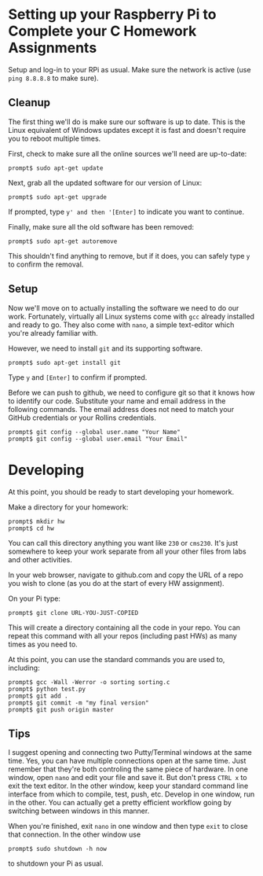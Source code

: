 # Setting up your Raspberry Pi to Complete your C Homework Assignments

Setup and log-in to your RPi as usual.  Make sure the network is active (use `ping 8.8.8.8` to make sure).

## Cleanup
The first thing we'll do is make sure our software is up to date.  This is the Linux equivalent of Windows updates except it is fast and doesn't require you to reboot multiple times.

First, check to make sure all the online sources we'll need are up-to-date:
```
prompt$ sudo apt-get update
```

Next, grab all the updated software for our version of Linux:
```
prompt$ sudo apt-get upgrade
```
If prompted, type `y' and then '[Enter]` to indicate you want to continue.

Finally, make sure all the old software has been removed:
```
prompt$ sudo apt-get autoremove
```
This shouldn't find anything to remove, but if it does, you can safely type `y` to confirm the removal.

## Setup

Now we'll move on to actually installing the software we need to do our work.  Fortunately, virtually all Linux systems come with `gcc` already installed and ready to go.  They also come with `nano`, a simple text-editor which you're already familiar with.

However, we need to install `git` and its supporting software.

```
prompt$ sudo apt-get install git
```
Type `y` and `[Enter]` to confirm if prompted.

Before we can push to github, we need to configure git so that it knows how to identify our code.  Substitute your name and email address in the following commands.  The email address does not need to match your GitHub credentials or your Rollins credentials.
```
prompt$ git config --global user.name "Your Name"
prompt$ git config --global user.email "Your Email"
```

# Developing
At this point, you should be ready to start developing your homework.  

Make a directory for your homework:
```
prompt$ mkdir hw
prompt$ cd hw
```
You can call this directory anything you want like `230` or `cms230`.  It's just somewhere to keep your work separate from all your other files from labs and other activities.

In your web browser, navigate to github.com and copy the URL of a repo you wish to clone (as you do at the start of every HW assignment).

On your Pi type:
```
prompt$ git clone URL-YOU-JUST-COPIED
```

This will create a directory containing all the code in your repo.  You can repeat this command with all your repos (including past HWs) as many times as you need to.

At this point, you can use the standard commands you are used to, including:
```
prompt$ gcc -Wall -Werror -o sorting sorting.c
prompt$ python test.py
prompt$ git add .
prompt$ git commit -m "my final version"
prompt$ git push origin master
```

## Tips
I suggest opening and connecting two Putty/Terminal windows at the same time.  Yes, you can have multiple connections open at the same time.  Just remember that they're both controling the same piece of hardware.  In one window, open `nano` and edit your file and save it.  But don't press `CTRL x` to exit the text editor.  In the other window, keep your standard command line interface from which to compile, test, push, etc.  Develop in one window, run in the other.  You can actually get a pretty efficient workflow going by switching between windows in this manner.

When you're finished, exit `nano` in one window and then type `exit` to close that connection.  In the other window use
```
prompt$ sudo shutdown -h now
```
to shutdown your Pi as usual.
